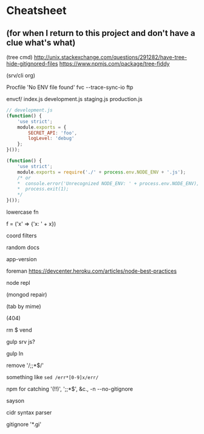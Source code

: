 # Cheatsheet

## (for when I return to this project and don't have a clue what's what)

(tree cmd)
http://unix.stackexchange.com/questions/291282/have-tree-hide-gitignored-files
https://www.npmjs.com/package/tree-fiddy

(srv/cli org)

Procfile
'No ENV file found'
fvc
--trace-sync-io
ftp

envcf/
  index.js
  development.js
  staging.js
  production.js

```javascript
// development.js
(function() {
    'use strict';
    module.exports = {
        SECRET_API: 'foo',
        logLevel: 'debug'
    };
}());
```

```javascript
(function() {
    'use strict';
    module.exports = require('./' + process.env.NODE_ENV + '.js');
    /* or
    *  console.error('Unrecognized NODE_ENV: ' + process.env.NODE_ENV);
    *  process.exit(1);
    */
}());
```
lowercase fn

f = ('x' => {'x: ' + x})

coord filters

random docs

app-version

foreman
https://devcenter.heroku.com/articles/node-best-practices

node repl

(mongod repair)

(tab by mime)

(404)

rm $ vend

gulp srv js?

gulp ln

remove '/;;*$/'

something like `sed /err*[0-9]x/err/`

npm for catching '(!!)', ';;*$', &c., <name> -n --no-gitignore

sayson

cidr syntax parser

gitignore '*.gi'
